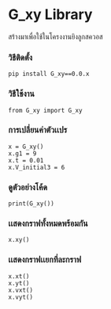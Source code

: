 # G_xy Library

สร้างมาเพื่อใช้ในโครงงานยิงลูกสควอส

### วิธีติดตั้ง
```
pip install G_xy==0.0.x
```
### วิธีใช้งาน

```
from G_xy import G_xy
```
### การเปลี่ยนค่าตัวเเปร
```
x = G_xy()    
x.g1 = 9   
x.t = 0.01
x.V_initial3 = 6
```
### ดูตัวอย่างโค้ด
```
print(G_xy()) 
```
### เเสดงกราฟทั้งหมดพร้อมกัน
```
x.xy()
```
### เเสดงกราฟเเยกที่ละกราฟ
```
x.xt()
x.yt()
x.vxt()
x.vyt()
```
